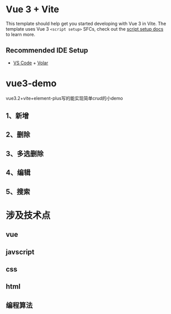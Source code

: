 
# Vue 3 + Vite

This template should help get you started developing with Vue 3 in Vite. The template uses Vue 3 `<script setup>` SFCs, check out the [script setup docs](https://v3.vuejs.org/api/sfc-script-setup.html#sfc-script-setup) to learn more.

## Recommended IDE Setup

- [VS Code](https://code.visualstudio.com/) + [Volar](https://marketplace.visualstudio.com/items?itemName=Vue.volar)


# vue3-demo
vue3.2+vite+element-plus写的能实现简单crud的小demo

## 1、新增

## 2、删除

## 3、多选删除

## 4、编辑

## 5、搜索

# 涉及技术点
## vue
## javscript
## css
## html
## 编程算法
